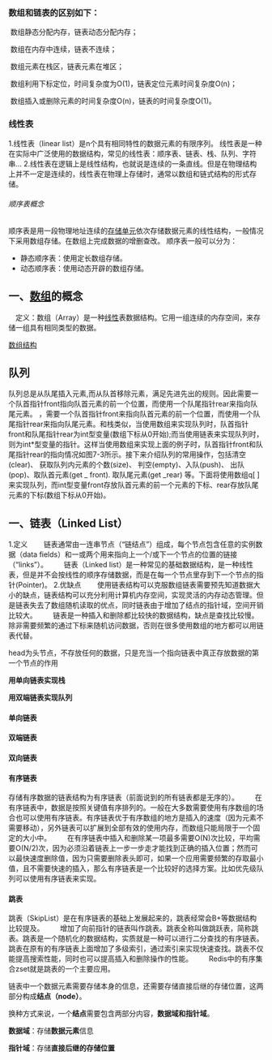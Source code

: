 ### 数组和链表的区别如下：

​		数组静态分配内存，链表动态分配内存；

​		数组在内存中连续，链表不连续；

​		数组元素在栈区，链表元素在堆区；

​		数组利用下标定位，时间复杂度为O(1)，链表定位元素时间复杂度O(n)；

​		数组插入或删除元素的时间复杂度O(n)，链表的时间复杂度O(1)。







### **线性表**

1.线性表（linear list）是n个具有相同特性的数据元素的有限序列。 线性表是一种在实际中广泛使用的数据结构，常见的线性表：顺序表、链表、栈、队列、字符串…
2.线性表在逻辑上是线性结构，也就说是连续的一条直线。但是在物理结构上并不一定是连续的，线性表在物理上存储时，通常以数组和链式结构的形式存储。

###### 顺序表概念

顺序表是用一段物理地址连续的[存储单元](https://so.csdn.net/so/search?q=存储单元&spm=1001.2101.3001.7020)依次存储数据元素的线性结构，一般情况下采用数组存储。在数组上完成数据的增删查改。
顺序表一般可以分为：

- 静态顺序表：使用定长数组存储。
- 动态顺序表：使用动态开辟的数组存储。







## 一、[数组](https://so.csdn.net/so/search?q=数组&spm=1001.2101.3001.7020)的概念

 　定义：数组（Array）是一种[线性](https://so.csdn.net/so/search?q=线性&spm=1001.2101.3001.7020)表数据结构。它用一组连续的内存空间，来存储一组具有相同类型的数据。

[数组结构](https://www.cnblogs.com/menghujava/p/9804244.html)







## 队列

队列总是从队尾插入元素,而从队首移除元素，满足先进先出的规则。因此需要一个队首指针front指向队首元素的前一个位置，而使用一个队尾指针rear来指向队尾元素。
，需要一个队首指针front来指向队首元素的前一个位置，而使用一个队尾指针rear来指向队尾元素。和栈类似，当使用数组来实现队列时，队首指针front和队尾指针rear为int型变量(数组下标从0开始);而当使用链表来实现队列时，则为int*型变量的指针。这样当使用数组来实现上面的例子时，队首指针front和队尾指针rear的指向情况如图7-3所示。接下来介绍队列的常用操作，包括清空(clear)、 获取队列内元素的个数(size)、 判空(empty)、入队(push)、 出队(pop)、取队首元素(get _ front). 取队尾元素(get _rear) 等。下面将使用数组q[ ]来实现队列，而int型变量front存放队首元素的前一个元素的下标、rear存放队尾元素的下标(数组下标从0开始)。













## 一、链表（Linked List）

1.定义
　　链表通常由一连串节点（“链结点”）组成，每个节点包含任意的实例数据（data fields）和一或两个用来指向上一个/或下一个节点的位置的链接（“links”）。
　　链表（Linked list）是一种常见的基础数据结构，是一种线性表，但是并不会按线性的顺序存储数据，而是在每一个节点里存到下一个节点的指针(Pointer)。
2.优缺点
　　使用链表结构可以克服数组链表需要预先知道数据大小的缺点，链表结构可以充分利用计算机内存空间，实现灵活的内存动态管理。但是链表失去了数组随机读取的优点，同时链表由于增加了结点的指针域，空间开销比较大。
　　链表是一种插入和删除都比较快的数据结构，缺点是查找比较慢。除非需要频繁的通过下标来随机访问数据，否则在很多使用数组的地方都可以用链表代替。



head为头节点，不存放任何的数据，只是充当一个指向链表中真正存放数据的第一个节点的作用



**用单向链表实现栈**

**用双端链表实现队列**



#### 单向链表

#### 双端链表

#### 双向链表

#### 有序链表

存储有序数据的链表结构为有序链表（前面说到的所有链表都是无序的）。
　　在有序链表中，数据是按照关键值有序排列的。一般在大多数需要使用有序数组的场合也可以使用有序链表。有序链表优于有序数组的地方是插入的速度（因为元素不需要移动），另外链表可以扩展到全部有效的使用内存，而数组只能局限于一个固定的大小中。
　　在有序链表中插入和删除某一项最多需要O(N)次比较，平均需要O(N/2)次，因为必须沿着链表上一步一步走才能找到正确的插入位置；然而可以最快速度删除值，因为只需要删除表头即可，如果一个应用需要频繁的存取最小值，且不需要快速的插入，那么有序链表是一个比较好的选择方案。比如优先级队列可以使用有序链表来实现。

#### 跳表

跳表（SkipList）是在有序链表的基础上发展起来的，跳表经常会B+等数据结构比较提及。
　　增加了向前指针的链表叫作跳表。跳表全称叫做跳跃表，简称跳表。跳表是一个随机化的数据结构，实质就是一种可以进行二分查找的有序链表。跳表在原有的有序链表上面增加了多级索引，通过索引来实现快速查找。跳表不仅能提高搜索性能，同时也可以提高插入和删除操作的性能。
　　Redis中的有序集合zset就是跳表的一个主要应用。





链表中一个数据元素需要存储本身的信息，还需要存储直接后继的存储位置，这两部分构成**结点（node）**。

换种方式来说，一个**结点**需要包含两部分内容，**数据域和指针域**。

**数据域**：存储**数据元素**信息

**指针域**：存储**直接后继的存储位置**